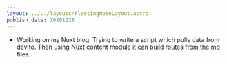 ```yaml
---
layout: ../../layouts/FleetingNoteLayout.astro
publish_date: 20201228
---
```


- Working on my Nuxt blog. Trying to write a script which pulls data from dev.to. Then using Nuxt content module it can build routes from the md files.
